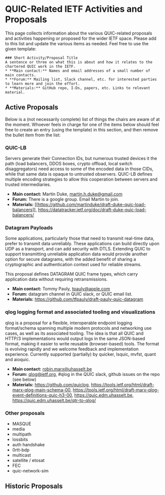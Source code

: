# QUIC-Related IETF Activities and Proposals 

This page collects information about the various QUIC-related proposals and activities happening or proposed for the wider IETF space. Please add to this list and update the various items as needed. Feel free to use the given template:

```
### Short Activity/Proposal Title
A sentence or three on what this is about and how it relates to the chartered QUIC work in the IETF.
* **Main contact:** Names and email addresses of a small number of main contacts.
* **Forum:** Mailing list, Slack channel, etc. for interested parties to learn more and join the effort.
* **Materials:** GitHub repo, I-Ds, papers, etc. Links to relevant material.
```

## Active Proposals

Below is a (not necessarily complete) list of things the chairs are aware of at the moment. Whoever feels in charge for one of the items below should feel free to create an entry (using the template) in this section, and then remove the bullet item from the list:

### QUIC-LB

Servers generate their Connection IDs, but numerous trusted devices it the path (load balancers, DDOS boxes, crypto offload, local switch disaggregators) need access to some of the encoded data in those CIDs, while that same data is opaque to untrusted observers. QUIC-LB defines multiple encoding strategies to allow this cooperation between servers and trusted intermediaries.

* **Main contact:** Martin Duke, martin.h.duke@gmail.com
* **Forum:** There is a google group. Email Martin to join.
* **Materials:** [[https://github.com/martinduke/draft-duke-quic-load-balancers]], https://datatracker.ietf.org/doc/draft-duke-quic-load-balancers/

### Datagram Payloads

Some applications, particularly those that need to transmit real-time data, prefer to transmit data unreliably. These applications can build directly upon UDP as a transport, and can add security with DTLS. Extending QUIC to support transmitting unreliable application data would provide another option for secure datagrams, with the added benefit of sharing a cryptographic and authentication context used for reliable streams.

This proposal defines DATAGRAM QUIC frame types, which carry application data without requiring retransmissions.

* **Main contact:** Tommy Pauly, tpauly@apple.com
* **Forum:** datagram channel in QUIC slack, or QUIC email list.
* **Materials:** https://github.com/tfpauly/draft-pauly-quic-datagram

### qlog logging format and associated tooling and visualizations
qlog is a proposal for a flexible, interoperable endpoint logging format/schema spanning multiple modern protocols and networking use cases, as well as its associated tooling. The idea is that all QUIC and HTTP/3 implementations would output logs in the same JSON-based format, making it easier to write reusable (browser-based) tools. The format is evolving rapidly and we welcome feedback and implementation experience. Currently supported (partially) by quicker, lsquic, mvfst, quant and aioquic. 

* **Main contact:** robin.marx@uhasselt.be
* **Forum:** qlog@ietf.org, #qlog in the QUIC slack, github issues on the repo (see below)
* **Materials:** https://github.com/quiclog, https://tools.ietf.org/html/draft-marx-qlog-main-schema-00, https://tools.ietf.org/html/draft-marx-qlog-event-definitions-quic-h3-00, https://quic.edm.uhasselt.be, https://quic.edm.uhasselt.be/qtr-to-qlog/

### Other proposals

* MASQUE
* media
* multipath
* lossbits
* auth handshake
* 0rtt-bdp
* multicast 
* satellite / etosat
* FEC
* quic-network-sim


## Historic Proposals
